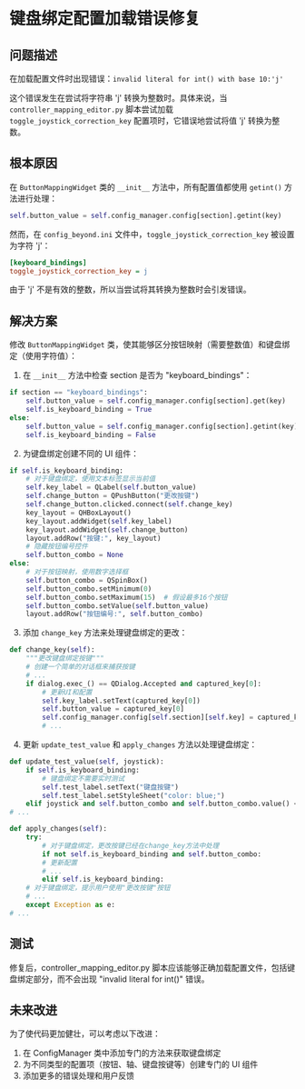 # 键盘绑定配置加载错误修复

## 问题描述

在加载配置文件时出现错误：`invalid literal for int() with base 10:'j'`

这个错误发生在尝试将字符串 'j' 转换为整数时。具体来说，当 `controller_mapping_editor.py` 脚本尝试加载
`toggle_joystick_correction_key` 配置项时，它错误地尝试将值 'j' 转换为整数。

## 根本原因

在 `ButtonMappingWidget` 类的 `__init__` 方法中，所有配置值都使用 `getint()` 方法进行处理：

```python
self.button_value = self.config_manager.config[section].getint(key)
```

然而，在 `config_beyond.ini` 文件中，`toggle_joystick_correction_key` 被设置为字符 'j'：

```ini
[keyboard_bindings]
toggle_joystick_correction_key = j
```

由于 'j' 不是有效的整数，所以当尝试将其转换为整数时会引发错误。

## 解决方案

修改 `ButtonMappingWidget` 类，使其能够区分按钮映射（需要整数值）和键盘绑定（使用字符值）：

1. 在 `__init__` 方法中检查 section 是否为 "keyboard_bindings"：

```python
if section == "keyboard_bindings":
    self.button_value = self.config_manager.config[section].get(key)
    self.is_keyboard_binding = True
else:
    self.button_value = self.config_manager.config[section].getint(key)
    self.is_keyboard_binding = False
```

2. 为键盘绑定创建不同的 UI 组件：

```python
if self.is_keyboard_binding:
    # 对于键盘绑定，使用文本标签显示当前值
    self.key_label = QLabel(self.button_value)
    self.change_button = QPushButton("更改按键")
    self.change_button.clicked.connect(self.change_key)
    key_layout = QHBoxLayout()
    key_layout.addWidget(self.key_label)
    key_layout.addWidget(self.change_button)
    layout.addRow("按键:", key_layout)
    # 隐藏按钮编号控件
    self.button_combo = None
else:
    # 对于按钮映射，使用数字选择框
    self.button_combo = QSpinBox()
    self.button_combo.setMinimum(0)
    self.button_combo.setMaximum(15)  # 假设最多16个按钮
    self.button_combo.setValue(self.button_value)
    layout.addRow("按钮编号:", self.button_combo)
```

3. 添加 `change_key` 方法来处理键盘绑定的更改：

```python
def change_key(self):
    """更改键盘绑定按键"""
    # 创建一个简单的对话框来捕获按键
    # ...
    if dialog.exec_() == QDialog.Accepted and captured_key[0]:
        # 更新UI和配置
        self.key_label.setText(captured_key[0])
        self.button_value = captured_key[0]
        self.config_manager.config[self.section][self.key] = captured_key[0]
        # ...
```

4. 更新 `update_test_value` 和 `apply_changes` 方法以处理键盘绑定：

```python
def update_test_value(self, joystick):
    if self.is_keyboard_binding:
        # 键盘绑定不需要实时测试
        self.test_label.setText("键盘按键")
        self.test_label.setStyleSheet("color: blue;")
    elif joystick and self.button_combo and self.button_combo.value() < joystick.get_numbuttons():
# ...
```

```python
def apply_changes(self):
    try:
        # 对于键盘绑定，更改按键已经在change_key方法中处理
        if not self.is_keyboard_binding and self.button_combo:
        # 更新配置
        # ...
        elif self.is_keyboard_binding:
    # 对于键盘绑定，提示用户使用"更改按键"按钮
    # ...
    except Exception as e:
# ...
```

## 测试

修复后，controller_mapping_editor.py 脚本应该能够正确加载配置文件，包括键盘绑定部分，而不会出现 "invalid literal for int()"
错误。

## 未来改进

为了使代码更加健壮，可以考虑以下改进：

1. 在 ConfigManager 类中添加专门的方法来获取键盘绑定
2. 为不同类型的配置项（按钮、轴、键盘按键等）创建专门的 UI 组件
3. 添加更多的错误处理和用户反馈